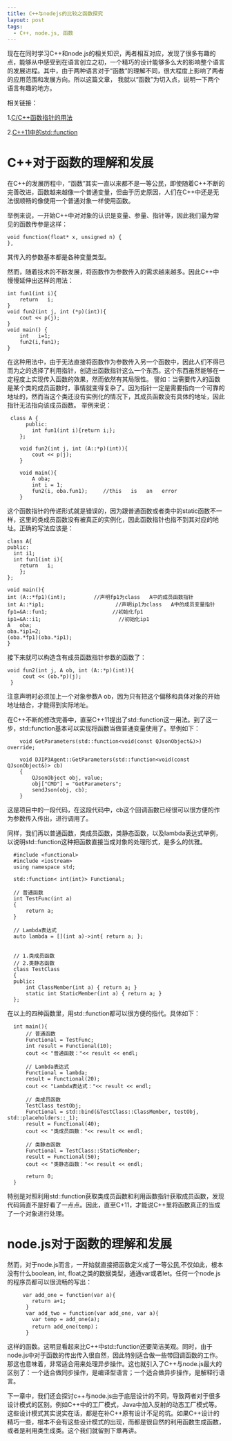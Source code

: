 ```yaml
---
title: C++与nodejs的比较之函数探究
layout: post
tags:
  - C++, node.js, 函数
---
```



现在在同时学习C++和node.js的相关知识，两者相互对应，发现了很多有趣的点，能够从中感受到在语言创立之初，一个精巧的设计能够多么大的影响整个语言的发展进程。其中，由于两种语言对于“函数”的理解不同，很大程度上影响了两者的应用范围和发展方向。所以这篇文章，
我就以“函数”为切入点，说明一下两个语言有趣的地方。


相关链接：

1.[C/C++函数指针的用法](http://www.cnblogs.com/TenosDoIt/p/3164081.html)


2.[C++11中的std::function](http://www.jellythink.com/archives/771)

# C++对于函数的理解和发展

在C++的发展历程中，“函数”其实一直以来都不是一等公民，即使随着C++不断的完善改进，函数越来越像一个普通变量，但由于历史原因，人们在C++中还是无法很顺畅的像使用一个普通对象一样使用函数。

举例来说，一开始C++中对对象的认识是变量、参量、指针等，因此我们最为常见的函数传参是这样：

    void function(float* x, unsigned n) {
    },
    
其传入的参数基本都是各种变量类型。

然而，随着技术的不断发展，将函数作为参数传入的需求越来越多。因此C++中慢慢延伸出这样的用法：

    int fun1(int i){ 
        return   i; 
    } 
    void fun2(int j, int (*p)(int)){ 
        cout << p(j); 
    } 
    void main() { 
        int   i=1; 
        fun2(i,fun1); 
    } 
在这种用法中，由于无法直接将函数作为参数传入另一个函数中，因此人们不得已而为之的选择了利用指针，创造出函数指针这么一个东西。这个东西虽然能够在一定程度上实现传入函数的效果，然而依然有其局限性。
譬如：当需要传入的函数是某个类的成员函数时，事情就变得复杂了。因为指针一定是需要指向一个可靠的地址的，然而当这个类还没有实例化的情况下，其成员函数没有具体的地址，因此指针无法指向该成员函数。
举例来说：

     class A { 
          public: 
            int fun1(int i){return i;}; 
        }; 

        void fun2(int j, int (A::*p)(int)){ 
            cout << p(j); 
        } 

        void main(){ 
            A oba; 
            int i = 1; 
            fun2(i, oba.fun1);     //this   is   an   error 
        }
        
这个函数指针的传递形式就是错误的，因为跟普通函数或者类中的static函数不一样，这里的类成员函数没有被真正的实例化，因此函数指针也指不到其对应的地址。正确的写法应该是：


    class A{ 
    public: 
      int i1; 
      int fun1(int i){ 
        return   i; 
        }; 
    }; 

    void main(){ 
    int (A::*fp1)(int);         //声明fp1为class   A中的成员函数指针 
    int A::*ip1;                       //声明ip1为class   A中的成员变量指针 
    fp1=&A::fun1;                     //初始化fp1 
    ip1=&A::i1;                         //初始化ip1   
    A   oba; 
    oba.*ip1=2; 
    (oba.*fp1)(oba.*ip1); 
    }
    
接下来就可以构造含有成员函数指针参数的函数了： 
    
    void fun2(int j, A ob, int (A::*p)(int)){ 
         cout << (ob.*p)(j); 
     }
     
 注意声明时必须加上一个对象参数A   ob，因为只有把这个偏移和具体对象的开始地址结合，才能得到实际地址。
 
 在C++不断的修改完善中，直至C++11提出了std::function这一用法。到了这一步，std::function基本可以实现将函数当做普通变量使用了。举例如下：

        void GetParameters(std::function<void(const QJsonObject&)>) override;
        
        void DJIP3Agent::GetParameters(std::function<void(const QJsonObject&)> cb)
        {
            QJsonObject obj, value;
            obj["CMD"] = "GetParameters";
            sendJson(obj, cb);
        }
  
这是项目中的一段代码，在这段代码中，cb这个回调函数已经很可以很方便的作为参数传入传出，进行调用了。

同样，我们再以普通函数，类成员函数，类静态函数，以及lambda表达式举例，以说明std::function这种把函数直接当成对象的处理形式，是多么的优雅。

      #include <functional>
      #include <iostream>
      using namespace std;

      std::function< int(int)> Functional;

      // 普通函数
      int TestFunc(int a)
      {
          return a;
      }

      // Lambda表达式
      auto lambda = [](int a)->int{ return a; };


      // 1.类成员函数
      // 2.类静态函数
      class TestClass
      {
      public:
          int ClassMember(int a) { return a; }
          static int StaticMember(int a) { return a; }
      };
      
在以上的四种函数里，用std::function都可以很方便的指代。具体如下：
      
      int main(){
          // 普通函数
          Functional = TestFunc;
          int result = Functional(10);
          cout << "普通函数："<< result << endl;

          // Lambda表达式
          Functional = lambda;
          result = Functional(20);
          cout << "Lambda表达式："<< result << endl;

          // 类成员函数
          TestClass testObj;
          Functional = std::bind(&TestClass::ClassMember, testObj, std::placeholders::_1);
          result = Functional(40);
          cout << "类成员函数："<< result << endl;

          // 类静态函数
          Functional = TestClass::StaticMember;
          result = Functional(50);
          cout << "类静态函数："<< result << endl;

          return 0;
      }

特别是对照利用std::function获取类成员函数和利用函数指针获取成员函数，发现代码简直不是好看了一点点。因此，直至C+11，才能说C++里将函数真正的当成了一个对象进行处理。


# node.js对于函数的理解和发展

然而，对于node.js而言，一开始就直接把函数定义成了一等公民,不仅如此，根本没有什么boolean, int, float之类的数据类型，通通var或者let。任何一个node.js的程序员都可以很流畅的写出：


         var add_one = function(var a){
            return a+1;
          }
          var add_two = function(var add_one, var a){
            var temp = add_one(a);
            return add_one(temp)；
          }

这样的函数。这明显看起来比C++中std::function还要简洁美观。同时，由于node.js中对于函数的传出传入很自然，因此特别适合做一些带回调函数的工作。那这也意味着，非常适合用来处理异步操作。这也就引入了C++与node.js最大的区别了：一个适合做同步操作，是编译型语言；一个适合做异步操作，是解释行语言。

下一章中，我们还会探讨c++与node.js由于底层设计的不同，导致两者对于很多设计模式的区别。例如C++中的工厂模式，Java中加入反射的动态工厂模式等。这些设计模式其实说实在话，都是在补C++原有设计不足的坑。如果C++设计的精巧一些，根本不会有这些设计模式的出现，而都是很自然的利用函数生成函数，或者是利用类生成类。这个我们就留到下章再讲。
